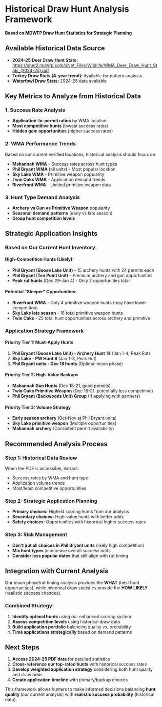 # Historical Draw Hunt Analysis Framework
**Based on MDWFP Draw Hunt Statistics for Strategic Planning**

## Available Historical Data Source
- **2024-25 Deer Draw Hunt Stats:** https://xnet2.mdwfp.com/xNet_Files/Wildlife/WMA_Deer_Draw_Hunt_Stats_(2024-25).pdf
- **Turkey Draw Stats (4-year trend):** Available for pattern analysis
- **Waterfowl Draw Stats:** 2024-25 data available

## Key Metrics to Analyze from Historical Data

### 1. Success Rate Analysis
- **Application-to-permit ratios** by WMA location
- **Most competitive hunts** (lowest success rates)
- **Hidden gem opportunities** (higher success rates)

### 2. WMA Performance Trends
Based on our current verified locations, historical analysis should focus on:
- **Mahannah WMA** - Success rates across hunt types
- **Phil Bryant WMA** (all units) - Most popular location
- **Sky Lake WMA** - Primitive weapon popularity
- **Twin Oaks WMA** - Application demand trends
- **Riverfront WMA** - Limited primitive weapon data

### 3. Hunt Type Demand Analysis
- **Archery vs Gun vs Primitive Weapon** popularity
- **Seasonal demand patterns** (early vs late season)
- **Group hunt competition levels**

## Strategic Application Insights

### Based on Our Current Hunt Inventory:

#### High-Competition Hunts (Likely):
- **Phil Bryant (Goose Lake Unit)** - 15 archery hunts with 24 permits each
- **Phil Bryant (Ten Point Unit)** - Premium archery and gun opportunities
- **Peak rut hunts** (Dec 29-Jan 4) - Only 2 opportunities total

#### Potential "Sleeper" Opportunities:
- **Riverfront WMA** - Only 4 primitive weapon hunts (may have lower competition)
- **Sky Lake late season** - 16 total primitive weapon hunts
- **Twin Oaks** - 25 total hunt opportunities across archery and primitive

### Application Strategy Framework

#### Priority Tier 1: Must-Apply Hunts
1. **Phil Bryant (Goose Lake Unit) - Archery Hunt 14** (Jan 1-4, Peak Rut)
2. **Sky Lake - PW Hunt 8** (Jan 1-3, Peak Rut)
3. **Phil Bryant units - Dec 18 hunts** (Optimal moon phase)

#### Priority Tier 2: High-Value Backups
- **Mahannah Gun Hunts** (Dec 18-21, good permits)
- **Twin Oaks Primitive Weapon** (Dec 18-21, potentially less competitive)
- **Phil Bryant (Backwoods Unit) Group** (If applying with partners)

#### Priority Tier 3: Volume Strategy
- **Early season archery** (Oct-Nov at Phil Bryant units)
- **Sky Lake primitive weapon** (Multiple opportunities)
- **Mahannah archery** (Consistent permit availability)

## Recommended Analysis Process

### Step 1: Historical Data Review
When the PDF is accessible, extract:
- Success rates by WMA and hunt type
- Application volume trends
- Most/least competitive opportunities

### Step 2: Strategic Application Planning
- **Primary choices:** Highest scoring hunts from our analysis
- **Secondary choices:** High-value hunts with better odds
- **Safety choices:** Opportunities with historical higher success rates

### Step 3: Risk Management
- **Don't put all choices in Phil Bryant units** (likely high competition)
- **Mix hunt types** to increase overall success odds
- **Consider less popular dates** that still align with rut timing

## Integration with Current Analysis

Our moon phase/rut timing analysis provides the **WHAT** (best hunt opportunities), while historical draw statistics provide the **HOW LIKELY** (realistic success chances).

### Combined Strategy:
1. **Identify optimal hunts** using our enhanced scoring system
2. **Assess competition levels** using historical draw data
3. **Build application portfolio** balancing quality vs. probability
4. **Time applications strategically** based on demand patterns

## Next Steps
1. **Access 2024-25 PDF data** for detailed statistics
2. **Cross-reference our top-rated hunts** with historical success rates
3. **Develop weighted application strategy** considering both hunt quality and draw odds
4. **Create application timeline** with primary/backup choices

This framework allows hunters to make informed decisions balancing **hunt quality** (our current analysis) with **realistic success probability** (historical data).
